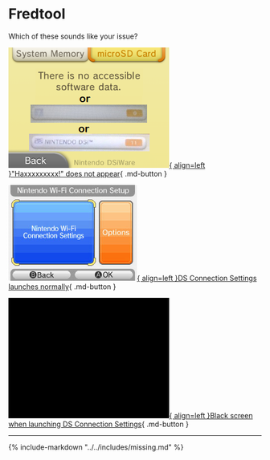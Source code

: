# Fredtool

Which of these sounds like your issue?

[![Image](/images/fredtool/nohaxx.png){ align=left }"Haxxxxxxxxx!" does not appear](/troubleshoot/issue/fredtool/nohaxx){ .md-button }

[![Image](/images/fredtool/consett.jpg){ align=left }DS Connection Settings launches normally](/troubleshoot/issue/fredtool/intnorm){ .md-button }

[![Image](/images/fredtool/blackscreen.png){ align=left }Black screen when launching DS Connection Settings](/troubleshoot/issue/fredtool/intbork){ .md-button }

---

{% include-markdown "../../includes/missing.md" %}